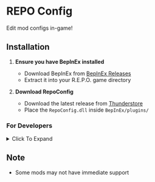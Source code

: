 # REPO Config
Edit mod configs in-game!

## Installation

1. **Ensure you have BepInEx installed**

   - Download BepInEx from [BepInEx Releases](https://github.com/BepInEx/BepInEx/releases)
   - Extract it into your R.E.P.O. game directory

2. **Download RepoConfig**

   - Download the latest release from [Thunderstore](https://thunderstore.io/c/repo/p/nickklmao/REPOConfig/)
   - Place the `RepoConfig.dll` inside `BepInEx/plugins/`

### For Developers
<details><summary>Click To Expand</summary><br>

The currently supported `ConfigEntry` types are `bool`, `int`, `float`, and `string`
- `string` types currently **require** `AcceptableValueList<string>`. *(See "Setting Up Options" below)*

**Setting Up Ranges:**
1. Create a `ConfigEntry<float>` or `ConfigEntry<int>`
2. Bind it using `AcceptableValueRange<float>` or `AcceptableValueRange<int>`:
```
floatEntry = Config.Bind("General", "Float Entry", 2f, new ConfigDescription("", new AcceptableValueRange<float>(2.5f, 10.5f)));
intEntry = Config.Bind("General", "Int Entry", 2, new ConfigDescription("", new AcceptableValueRange<int>(0, 100)));
```

**Setting Up Options:**
1. Create a `ConfigEntry<string>`
2. Bind it using `AcceptableValueList<string>`:
```
gamemodeEntry = Config.Bind("General", "Gamemode", "Survival", new ConfigDescription("", new AcceptableValueList<string>("Creative", "Survival", "Adventure Mode")));
```

**Hiding A Setting** *(Case-Sensitive)*
1. Create a `ConfigEntry`
2. Bind it with a tag `HideFromREPOConfig`:
```
floatEntry = Config.Bind("General", "Float Entry", 2f, new ConfigDescription("", null, "HideFromREPOConfig"));
```
</details>

## Note
- Some mods may not have immediate support
